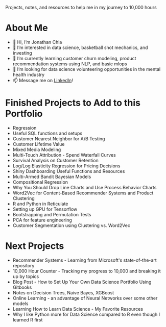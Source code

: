 Projects, notes, and resources to help me in my journey to 10,000 hours



# About Me
- 👋 Hi, I’m Jonathan Chia
- 👀 I’m interested in data science, basketball shot mechanics, and investing
- 🌱 I’m currently learning customer churn modeling, product recommendation systems using NLP, and basic mlops
- 💞️ I’m looking for data science volunteering opportunities in the mental health industry
- 📫 Message me on [LinkedIn](https://www.linkedin.com/in/jonathan-rj-chia/)!

# Finished Projects to Add to this Portfolio

* Regression
* Useful SQL functions and setups
* Customer Nearest Neighbor for A/B Testing
* Customer Lifetime Value
* Mixed Media Modeling
* Multi-Touch Attribution - Spend Waterfall Curves
* Survival Analysis on Customer Retention
* Log/Log Elasticity Regression for Pricing Decisions
* Shiny Dashboarding Useful Functions and Resources
* Multi-Armed Bandit Bayesian Models
* Compositional Regression
* Why You Should Drop Line Charts and Use Process Behavior Charts
* Word2Vec for Content-Based Recommender Systems and Product Clustering
* R and Python in Reticulate
* Setting up GPU for Tensorflow
* Bootstrapping and Permutation Tests
* PCA for feature engineering
* Customer Segmentation using Clustering vs. Word2Vec

# Next Projects
* Recommender Systems - Learning from Microsoft's state-of-the-art repository
* 10,000 Hour Counter - Tracking my progress to 10,000 and breaking it up by topics
* Blog Post - How to Set Up Your Own Data Science Portfolio Using Gitbooks
* Notes on Decision Trees, Naive Bayes, XGBoost
* Online Learning - an advantage of Neural Networks over some other models
* Learning How to Learn Data Science - My Favorite Resources
* Why I like Python more for Data Science compared to R even though I learned R first
